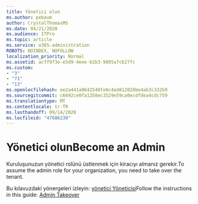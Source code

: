 ```yaml
---
title: Yönetici olun
ms.author: pebaum
author: CrystalThomasMS
ms.date: 04/21/2020
ms.audience: ITPro
ms.topic: article
ms.service: o365-administration
ROBOTS: NOINDEX, NOFOLLOW
localization_priority: Normal
ms.assetid: acff9f3e-e5d9-4eee-b1b3-9895a7cb27fc
ms.custom:
- "3"
- "71"
- "13"
ms.openlocfilehash: ee2a441a0642548fe0c4ad812020be4ab3c332b9
ms.sourcegitcommit: c6692ce0fa1358ec3529e59ca0ecdfdea4cdc759
ms.translationtype: MT
ms.contentlocale: tr-TR
ms.lasthandoff: 09/14/2020
ms.locfileid: "47686230"
---
```

# <a name="become-an-admin"></a><span data-ttu-id="af903-102">Yönetici olun</span><span class="sxs-lookup"><span data-stu-id="af903-102">Become an Admin</span></span>

<span data-ttu-id="af903-103">Kuruluşunuzun yönetici rolünü üstlenmek için kiracıyı almanız gerekir.</span><span class="sxs-lookup"><span data-stu-id="af903-103">To assume the admin role for your organization, you need to take over the tenant.</span></span>
  
<span data-ttu-id="af903-104">Bu kılavuzdaki yönergeleri izleyin: [yönetici Yöneticisi](https://docs.microsoft.com/azure/active-directory/users-groups-roles/domains-admin-takeover)</span><span class="sxs-lookup"><span data-stu-id="af903-104">Follow the instructions in this guide: [Admin Takeover](https://docs.microsoft.com/azure/active-directory/users-groups-roles/domains-admin-takeover)</span></span>